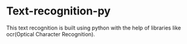# Text-recognition-py

This text recognition is built using python with the help of libraries like ocr(Optical Character Recognition). 
